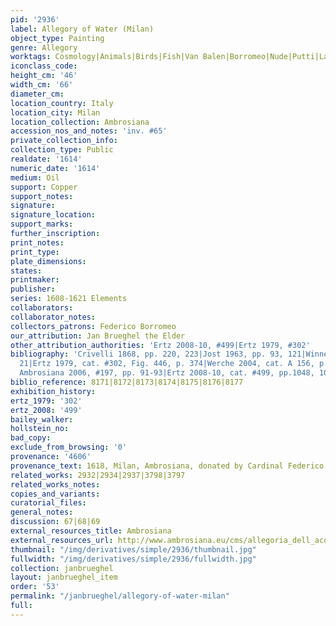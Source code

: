 ```yaml
---
pid: '2936'
label: Allegory of Water (Milan)
object_type: Painting
genre: Allegory
worktags: Cosmology|Animals|Birds|Fish|Van Balen|Borromeo|Nude|Putti|Landscape
iconclass_code:
height_cm: '46'
width_cm: '66'
diameter_cm:
location_country: Italy
location_city: Milan
location_collection: Ambrosiana
accession_nos_and_notes: 'inv. #65'
private_collection_info:
collection_type: Public
realdate: '1614'
numeric_date: '1614'
medium: Oil
support: Copper
support_notes:
signature:
signature_location:
support_marks:
further_inscription:
print_notes:
print_type:
plate_dimensions:
states:
printmaker:
publisher:
series: 1608-1621 Elements
collaborators:
collaborator_notes:
collectors_patrons: Federico Borromeo
our_attribution: Jan Brueghel the Elder
other_attribution_authorities: 'Ertz 2008-10, #499|Ertz 1979, #302'
bibliography: 'Crivelli 1868, pp. 220, 223|Jost 1963, pp. 93, 121|Winner 1979, fig.
  21|Ertz 1979, cat. #302, Fig. 446, p. 374|Werche 2004, cat. A 156, p. 197|Pijl in
  Ambrosiana 2006, #197, pp. 91-93|Ertz 2008-10, cat. #499, pp.1048, 1052'
biblio_reference: 8171|8172|8173|8174|8175|8176|8177
exhibition_history:
ertz_1979: '302'
ertz_2008: '499'
bailey_walker:
hollstein_no:
bad_copy:
exclude_from_browsing: '0'
provenance: '4606'
provenance_text: 1618, Milan, Ambrosiana, donated by Cardinal Federico Borromeo
related_works: 2932|2934|2937|3798|3797
related_works_notes:
copies_and_variants:
curatorial_files:
general_notes:
discussion: 67|68|69
external_resources_title: Ambrosiana
external_resources_url: http://www.ambrosiana.eu/cms/allegoria_dell_acqua-1563.html
thumbnail: "/img/derivatives/simple/2936/thumbnail.jpg"
fullwidth: "/img/derivatives/simple/2936/fullwidth.jpg"
collection: janbrueghel
layout: janbrueghel_item
order: '53'
permalink: "/janbrueghel/allegory-of-water-milan"
full:
---
```

